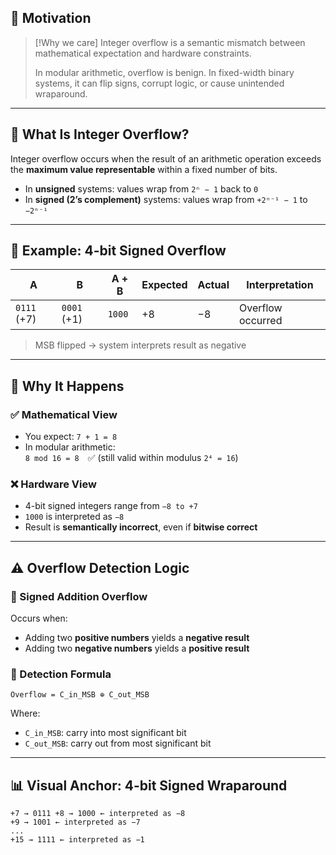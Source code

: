 ## 🧠 Motivation

> [!Why we care]
> Integer overflow is a semantic mismatch between mathematical expectation and hardware constraints.
> 
> In modular arithmetic, overflow is benign. In fixed-width binary systems, it can flip signs, corrupt logic, or cause unintended wraparound.

---

## 🔣 What Is Integer Overflow?

Integer overflow occurs when the result of an arithmetic operation exceeds the **maximum value representable** within a fixed number of bits.

- In **unsigned** systems: values wrap from `2ⁿ − 1` back to `0`
- In **signed (2’s complement)** systems: values wrap from `+2ⁿ⁻¹ − 1` to `−2ⁿ⁻¹`

---

## 🧮 Example: 4-bit Signed Overflow

| A     | B     | A + B | Expected | Actual | Interpretation |
|-------|-------|-------|----------|--------|----------------|
| `0111` (+7) | `0001` (+1) | `1000` | +8       | −8     | Overflow occurred |

> MSB flipped → system interprets result as negative

---

## 🔁 Why It Happens

### ✅ Mathematical View
- You expect: `7 + 1 = 8`
- In modular arithmetic:  
  `8 mod 16 = 8` ✅ (still valid within modulus `2⁴ = 16`)

### ❌ Hardware View
- 4-bit signed integers range from `−8 to +7`
- `1000` is interpreted as `−8`
- Result is **semantically incorrect**, even if **bitwise correct**

---

## ⚠️ Overflow Detection Logic

### 🔧 Signed Addition Overflow
Occurs when:
- Adding two **positive numbers** yields a **negative result**
- Adding two **negative numbers** yields a **positive result**

### 🧠 Detection Formula
```
Overflow = C_in_MSB ⊕ C_out_MSB
```


Where:
- `C_in_MSB`: carry into most significant bit
- `C_out_MSB`: carry out from most significant bit

---

## 📊 Visual Anchor: 4-bit Signed Wraparound

```
+7 → 0111 +8 → 1000 ← interpreted as −8 
+9 → 1001 ← interpreted as −7 
... 
+15 → 1111 ← interpreted as −1
```